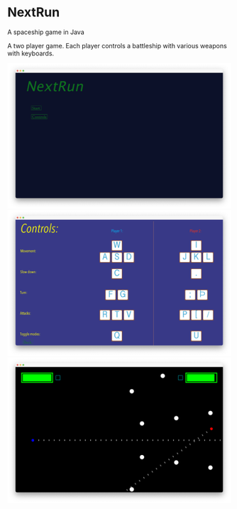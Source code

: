 # NextRun
A spaceship game in Java

A two player game.
Each player controls a battleship with various weapons with keyboards. 

![](NextRun_title.png)
![](NextRun_controls.png)
![](NextRun_ingame.png)
